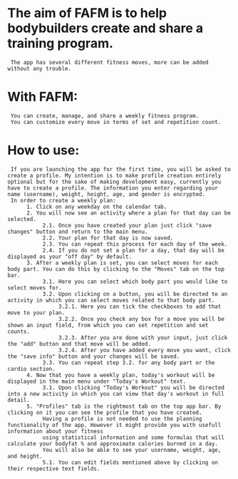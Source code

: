# The aim of FAFM is to help bodybuilders create and share a training program.
     The app has several different fitness moves, more can be added without any trouble. 
# With FAFM:
     You can create, manage, and share a weekly fitness program.
     You can customize every move in terms of set and repetition count.
     
# How to use:
     If you are launching the app for the first time, you will be asked to create a profile. My intention is to make profile creation entirely optional but for the sake of making development easy, currently you have to create a profile. The information you enter regarding your name (username), weight, height, age, and gender is encrypted.
     In order to create a weekly plan:
          1. Click on any weekday on the calendar tab.
          2. You will now see an activity where a plan for that day can be selected.
               2.1. Once you have created your plan just click "save changes" button and return to the main menu.
               2.2. Your plan for that day is now saved.
               2.3. You can repeat this process for each day of the week.
               2.4. If you do not set a plan for a day, that day will be displayed as your "off day" by default.
          3. After a weekly plan is set, you can select moves for each body part. You can do this by clicking to the "Moves" tab on the top bar.
               3.1. Here you can select which body part you would like to select moves for.
               3.2. Upon clicking on a button, you will be directed to an activity in which you can select moves related to that body part.
                    3.2.1. Here you can tick the checkboxes to add that move to your plan.
                    3.2.2. Once you check any box for a move you will be shown an input field, from which you can set repetition and set counts.
                    3.2.3. After you are done with your input, just click the "add" button and that move will be added.
                    3.2.4. After you have added every move you want, click the "save info" button and your changes will be saved.
               3.3. You can repeat step 3.2. for any body part or the cardio section.
          4. Now that you have a weekly plan, today's workout will be displayed in the main menu under "Today's Workout" text.
               3.1. Upon clicking "Today's Workout" you will be directed into a new activity in which you can view that day's workout in full detail.
          5. "Profiles" tab is the rightmost tab on the top app bar. By clicking on it you can see the profile that you have created.
               Having a profile is not needed to use the planning functionality of the app. However it might provide you with usefull information about your fitness
               using statistical information and some formulas that will calculate your bodyfat % and approximate calories burned in a day.
               You will also be able to see your username, weight, age, and height.
               5.1. You can edit fields mentioned above by clicking on their respective text fields.
